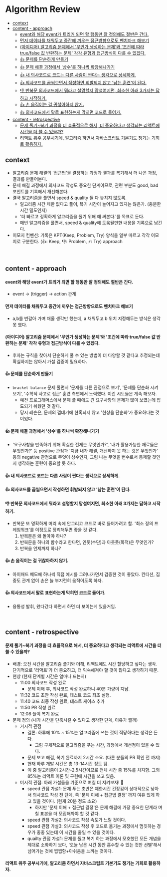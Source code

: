 # Algorithm Review

<!-- toc -->

- [context](#context)
- [content - approach](#content---approach)
  - [event와 해당 event가 트리거 되면 할 행동만 잘 정의해도 절반은 간다.](#event%EC%99%80-%ED%95%B4%EB%8B%B9-event%EA%B0%80-%ED%8A%B8%EB%A6%AC%EA%B1%B0-%EB%90%98%EB%A9%B4-%ED%95%A0-%ED%96%89%EB%8F%99%EB%A7%8C-%EC%9E%98-%EC%A0%95%EC%9D%98%ED%95%B4%EB%8F%84-%EC%A0%88%EB%B0%98%EC%9D%80-%EA%B0%84%EB%8B%A4)
  - [먼저 데이터를 채워두고 중간에 끼우는 접근방향으로도 벤치마크 해보기](#%EB%A8%BC%EC%A0%80-%EB%8D%B0%EC%9D%B4%ED%84%B0%EB%A5%BC-%EC%B1%84%EC%9B%8C%EB%91%90%EA%B3%A0-%EC%A4%91%EA%B0%84%EC%97%90-%EB%81%BC%EC%9A%B0%EB%8A%94-%EC%A0%91%EA%B7%BC%EB%B0%A9%ED%96%A5%EC%9C%BC%EB%A1%9C%EB%8F%84-%EB%B2%A4%EC%B9%98%EB%A7%88%ED%81%AC-%ED%95%B4%EB%B3%B4%EA%B8%B0)
  - [(아이디어) 알고리즘 문제에서 '무언가 생성하는 문제'와 '조건에 따라 true/false 값 반환하는 문제' 각각 유형과 접근방식이 다를 수 있겠다.](#%EC%95%84%EC%9D%B4%EB%94%94%EC%96%B4-%EC%95%8C%EA%B3%A0%EB%A6%AC%EC%A6%98-%EB%AC%B8%EC%A0%9C%EC%97%90%EC%84%9C-%EB%AC%B4%EC%96%B8%EA%B0%80-%EC%83%9D%EC%84%B1%ED%95%98%EB%8A%94-%EB%AC%B8%EC%A0%9C%EC%99%80-%EC%A1%B0%EA%B1%B4%EC%97%90-%EB%94%B0%EB%9D%BC-truefalse-%EA%B0%92-%EB%B0%98%ED%99%98%ED%95%98%EB%8A%94-%EB%AC%B8%EC%A0%9C-%EA%B0%81%EA%B0%81-%EC%9C%A0%ED%98%95%EA%B3%BC-%EC%A0%91%EA%B7%BC%EB%B0%A9%EC%8B%9D%EC%9D%B4-%EB%8B%A4%EB%A5%BC-%EC%88%98-%EC%9E%88%EA%B2%A0%EB%8B%A4)
  - [👍 문제를 단순하게 만들기](#%F0%9F%91%8D-%EB%AC%B8%EC%A0%9C%EB%A5%BC-%EB%8B%A8%EC%88%9C%ED%95%98%EA%B2%8C-%EB%A7%8C%EB%93%A4%EA%B8%B0)
  - [👍 문제 해결 과정에서 '상수'를 하나씩 확장해나가기](#%F0%9F%91%8D-%EB%AC%B8%EC%A0%9C-%ED%95%B4%EA%B2%B0-%EA%B3%BC%EC%A0%95%EC%97%90%EC%84%9C-%EC%83%81%EC%88%98%EB%A5%BC-%ED%95%98%EB%82%98%EC%94%A9-%ED%99%95%EC%9E%A5%ED%95%B4%EB%82%98%EA%B0%80%EA%B8%B0)
  - [👍 내 의사코드로 코드는 다른 사람이 짠다는 생각으로 상세하게.](#%F0%9F%91%8D-%EB%82%B4-%EC%9D%98%EC%82%AC%EC%BD%94%EB%93%9C%EB%A1%9C-%EC%BD%94%EB%93%9C%EB%8A%94-%EB%8B%A4%EB%A5%B8-%EC%82%AC%EB%9E%8C%EC%9D%B4-%EC%A7%A0%EB%8B%A4%EB%8A%94-%EC%83%9D%EA%B0%81%EC%9C%BC%EB%A1%9C-%EC%83%81%EC%84%B8%ED%95%98%EA%B2%8C)
  - [👍 의사코드를 곱씹으면서 작성하면 휘발되지 않고 '남는 훈련'이 된다.](#%F0%9F%91%8D-%EC%9D%98%EC%82%AC%EC%BD%94%EB%93%9C%EB%A5%BC-%EA%B3%B1%EC%94%B9%EC%9C%BC%EB%A9%B4%EC%84%9C-%EC%9E%91%EC%84%B1%ED%95%98%EB%A9%B4-%ED%9C%98%EB%B0%9C%EB%90%98%EC%A7%80-%EC%95%8A%EA%B3%A0-%EB%82%A8%EB%8A%94-%ED%9B%88%EB%A0%A8%EC%9D%B4-%EB%90%9C%EB%8B%A4)
  - [👎 반복문 의사코드에서 뭐라고 설명할지 망설여지면, 최소한 아래 3가지는 답하고 시작하기.](#%F0%9F%91%8E-%EB%B0%98%EB%B3%B5%EB%AC%B8-%EC%9D%98%EC%82%AC%EC%BD%94%EB%93%9C%EC%97%90%EC%84%9C-%EB%AD%90%EB%9D%BC%EA%B3%A0-%EC%84%A4%EB%AA%85%ED%95%A0%EC%A7%80-%EB%A7%9D%EC%84%A4%EC%97%AC%EC%A7%80%EB%A9%B4-%EC%B5%9C%EC%86%8C%ED%95%9C-%EC%95%84%EB%9E%98-3%EA%B0%80%EC%A7%80%EB%8A%94-%EB%8B%B5%ED%95%98%EA%B3%A0-%EC%8B%9C%EC%9E%91%ED%95%98%EA%B8%B0)
  - [👍 손 움직이는 걸 귀찮아하지 않기.](#%F0%9F%91%8D-%EC%86%90-%EC%9B%80%EC%A7%81%EC%9D%B4%EB%8A%94-%EA%B1%B8-%EA%B7%80%EC%B0%AE%EC%95%84%ED%95%98%EC%A7%80-%EC%95%8A%EA%B8%B0)
  - [👍 의사코드에서 말로 표현하는게 막히면 코드로 들어가.](#%F0%9F%91%8D-%EC%9D%98%EC%82%AC%EC%BD%94%EB%93%9C%EC%97%90%EC%84%9C-%EB%A7%90%EB%A1%9C-%ED%91%9C%ED%98%84%ED%95%98%EB%8A%94%EA%B2%8C-%EB%A7%89%ED%9E%88%EB%A9%B4-%EC%BD%94%EB%93%9C%EB%A1%9C-%EB%93%A4%EC%96%B4%EA%B0%80)
- [content - retrospective](#content---retrospective)
  - [문제 풀기~복기 과정을 더 효율적으로 해서, 더 중요하다고 생각되는 리액트에 시간을 더 쓸 수 있을까?](#%EB%AC%B8%EC%A0%9C-%ED%92%80%EA%B8%B0%EB%B3%B5%EA%B8%B0-%EA%B3%BC%EC%A0%95%EC%9D%84-%EB%8D%94-%ED%9A%A8%EC%9C%A8%EC%A0%81%EC%9C%BC%EB%A1%9C-%ED%95%B4%EC%84%9C-%EB%8D%94-%EC%A4%91%EC%9A%94%ED%95%98%EB%8B%A4%EA%B3%A0-%EC%83%9D%EA%B0%81%EB%90%98%EB%8A%94-%EB%A6%AC%EC%95%A1%ED%8A%B8%EC%97%90-%EC%8B%9C%EA%B0%84%EC%9D%84-%EB%8D%94-%EC%93%B8-%EC%88%98-%EC%9E%88%EC%9D%84%EA%B9%8C)
  - [리액트 위주 공부시기에, 알고리즘 하면서 자바스크립트 기본기도 챙기는 기회로 활용하자.](#%EB%A6%AC%EC%95%A1%ED%8A%B8-%EC%9C%84%EC%A3%BC-%EA%B3%B5%EB%B6%80%EC%8B%9C%EA%B8%B0%EC%97%90-%EC%95%8C%EA%B3%A0%EB%A6%AC%EC%A6%98-%ED%95%98%EB%A9%B4%EC%84%9C-%EC%9E%90%EB%B0%94%EC%8A%A4%ED%81%AC%EB%A6%BD%ED%8A%B8-%EA%B8%B0%EB%B3%B8%EA%B8%B0%EB%8F%84-%EC%B1%99%EA%B8%B0%EB%8A%94-%EA%B8%B0%ED%9A%8C%EB%A1%9C-%ED%99%9C%EC%9A%A9%ED%95%98%EC%9E%90)

<!-- tocstop -->

## context

- 알고리즘 문제 해결의 '접근법'을 결정하는 과정과 결과를 복기해서 더 나은 과정, 결과를 만들어본다.
- 문제 해결 과정에서 의사코드 작성도 중요한 단계이므로, 관련 부분도 good, bad 포인트를 기록해서 개선해본다.
- 결국 알고리즘을 풀면서 speed & quality 둘 다 놓치지 않도록.
  - 알고리즘 시간 제한 없다고 풀이, 복기 시간이 늘어지고 있지는 않은가. (충분한 시간 밀도인지)
  - '더 빠르고 정확하게 알고리즘을 풀기 위해 애 써본다.'를 목표로 둔다.
  - 매번 알고리즘을 풀면서, speed & quality에 도움될만한 내용을 기록으로 남긴다.
- 이모지 컨벤션: 기록은 KPT(Keep, Problem, Try) 양식을 일부 따르고 각각 이모지로 구분한다. (👍: Keep, 👎: Problem, ⚡: Try)
  approach

<br>

## content - approach

#### event와 해당 event가 트리거 되면 할 행동만 잘 정의해도 절반은 간다.

- event -> (trigger) -> action 관계

#### 먼저 데이터를 채워두고 중간에 끼우는 접근방향으로도 벤치마크 해보기

- a,b를 번갈아 가며 채울 생각만 했는데, a 채워두고 b 위치 지정해두는 방식은 생각 못 했다.

#### (아이디어) 알고리즘 문제에서 '무언가 생성하는 문제'와 '조건에 따라 true/false 값 반환하는 문제' 각각 유형과 접근방식이 다를 수 있겠다.

- 후자는 규칙을 찾아서 단순하게 풀 수 있는 방법이 더 다양할 것 같다고 추정되는데 확실하지는 않아서 가설 검증이 필요하다.

#### 👍 문제를 단순하게 만들기

- `bracket balance` 문제 풀면서 '문제를 다른 관점으로 보기', '문제를 단순화 시켜보기', '수학적 사고로 접근' 훈련 측면에서 노력했다. 이런 시도들은 계속 해보자.
  - 예전 프로그래머스에서 문제 풀 때에도 긴 요구사항의 문제가 많이 보였는데 압도되기 쉬웠던 것 같다.
  - 당시 레슨은, 문제의 껍데기에 현혹되지 않고 '현상을 단순화'가 중요하다는 것이었다.

#### 👍 문제 해결 과정에서 '상수'를 하나씩 확장해나가기

- '요구사항을 만족하기 위해 확실한 전제는 무엇인가?', '내가 활용가능한 재료들은 무엇인가?' 등 positive 관점과 '지금 내가 해결, 개선하지 못 하는 것은 무엇인가' 등의 negative 관점으로 무엇이 상수인지, 그럼 나는 무엇을 변수로서 통제할 것인지 생각하는 훈련이 중요할 듯 하다.

#### 👍 내 의사코드로 코드는 다른 사람이 짠다는 생각으로 상세하게.

#### 👍 의사코드를 곱씹으면서 작성하면 휘발되지 않고 '남는 훈련'이 된다.

#### 👎 반복문 의사코드에서 뭐라고 설명할지 망설여지면, 최소한 아래 3가지는 답하고 시작하기.

- 반복문 또 명확하게 머리 속에 안그리고 코드로 바로 들어가려고 함. '최소 정의 프레임워크'를 이정도로 정리해두면 좋을 것 같다.
  1. 반복문은 왜 돌아야 하나?
  2. 반복문을 하나의 함수라고 한다면, 인풋(수단)과 아웃풋(목적)은 무엇인가?
  3. 반복을 언제까지 하나?

#### 👍 손 움직이는 걸 귀찮아하지 않기.

- 아이패드 메모에 하나씩 직접 예시를 그려나가면서 검증한 것이 좋았다. 컨디션, 집중도 관계 없이 손은 늘 부지런히 움직이도록 하자.

#### 👍 의사코드에서 말로 표현하는게 막히면 코드로 들어가.

- 융통성 발휘, 왔다갔다 하면서 하면 더 보이는게 있을거임.

<br>

## content - retrospective

#### 문제 풀기~복기 과정을 더 효율적으로 해서, 더 중요하다고 생각되는 리액트에 시간을 더 쓸 수 있을까?

- 배경: 오전 시간을 알고리즘 풀기와 더해, 리액트에도 시간 할당하고 싶다는 생각. 단기적으로 '리액트'가 더 중요하고, 더 익숙해져야 할 것이 많다고 생각하기 때문.
- 현상 (현재 단계별 시간은 얼마나 드는지)
  - 11:00 의사코드 작성 완료
    - 문제 이해 후, 의사코드 작성 완료하니 40분 가량이 지남.
  - 11:32 코드 초안 작성 완료, 테스트 코드 최초 실행.
  - 11:40 코드 최종 작성 완료, 테스트 케이스 추가
  - 11:50 PR 작성 완료
  - 12:08 풀이 복기 완료
- 문제 정의 (내가 시간을 단축시킬 수 있다고 생각한 단계, 이유가 뭘까)
  - 거시적 관점
    - 결론: 하루에 10% ~ 15%는 알고리즘에 쓰는 것이 적당하다는 생각은 든다.
      - 그럼 구체적으로 알고리즘을 푸는 시간, 과정에서 개선점이 있을 수 있다.
    - 문제 보고 해결, 복기 완료까지 2시간 소요. (다른 분들의 PR 확인 전 까지)
    - 현재 하루 개발 시간은 총 13-14시간 정도 됨.
    - 이 중 알고리즘이 2시간-2.5시간이므로 전체 시간 중 15%를 차지함. 그외 85%는 리액트 이론 및 구현에 시간을 쓰고 있음.
  - 미시적 관점: 아래 가설들을 기준으로 며칠 더 지켜보자! 👀
    - speed 관점 가설1: 문제 푸는 초반은 제한시간 긴장감이 상대적으로 낮아서 의사코드 작성 전 단계, 즉 '문제 이해 + 접근법 결정' 까지 여유 있게 하고 있을 것이다. (현재 20분 정도 소요)
      - 하지만 '문제 이해 + 접근법 결정'은 문제 해결에 가장 중요한 단계라 며칠 표본을 더 모집해봐야 할 것 같다.
    - speed 관점 가설2: 의사코드 작성 속도가 느릴 것이다.
    - speed 관점 가설3: 의사코드 작성 후 코드로 옮기는 과정에서 멈칫하는 경우가 종종 있는데 이 시간을 줄일 수 있을 것이다.
    - quailty 관점 가설1: 문제를 풀고 복기 하는 과정에서 모호했던 모든 개념을 제대로 소화하기 보다, '오늘 남은 시간 동안 흡수할 수 있는 것만 선별'해서 넘어가는 것에 찝찝함+아쉬움을 느끼는 것이다.

#### 리액트 위주 공부시기에, 알고리즘 하면서 자바스크립트 기본기도 챙기는 기회로 활용하자.
